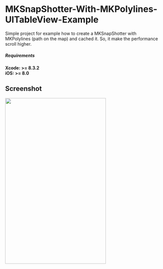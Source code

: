 # MKSnapShotter-With-MKPolylines-UITableView-Example

Simple project for example how to create a MKSnapShotter with MKPolylines (path on the map) and cached it. So, it make the performance scroll higher.

##### Requirements
<b>Xcode: >= 8.3.2</b> <br>
<b>iOS: >= 8.0</b> <br>

## Screenshot 

<img src="https://cloud.githubusercontent.com/assets/12012023/26279520/0e839fd4-3dbf-11e7-85fc-cd823dc15ee8.png" width="324" height="534" />
